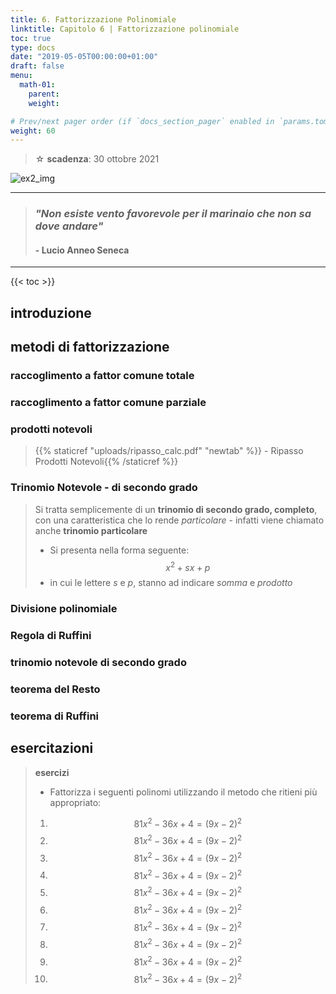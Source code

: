 ```yaml
---
title: 6. Fattorizzazione Polinomiale
linktitle: Capitolo 6 | Fattorizzazione polinomiale
toc: true
type: docs
date: "2019-05-05T00:00:00+01:00"
draft: false
menu:
  math-01:
    parent: 
    weight: 

# Prev/next pager order (if `docs_section_pager` enabled in `params.toml`)
weight: 60
---
```


> ☆ **scadenza**: 30 ottobre 2021

![ex2_img](../ex2_img.png)

---

>### *"Non esiste vento favorevole per il marinaio che non sa dove andare"*
>
>#### - Lucio Anneo Seneca

---

{{< toc >}}
## introduzione

## metodi di fattorizzazione

### raccoglimento a fattor comune totale

### raccoglimento a fattor comune parziale

### prodotti notevoli

>{{% staticref "uploads/ripasso_calc.pdf" "newtab" %}} <i class="fa-regular fa-share-from-square"></i> - Ripasso Prodotti Notevoli{{% /staticref %}}

### Trinomio Notevole - di secondo grado

> Si tratta semplicemente di un **trinomio di secondo grado, completo**, con una caratteristica che lo rende *particolare* - infatti viene chiamato anche **trinomio particolare**
>
> - Si presenta nella forma seguente:
> $$x^2 + sx+p$$
> - in cui le lettere $s$ e $p$, stanno ad indicare _somma_ e _prodotto_

### Divisione polinomiale

### Regola di Ruffini

### trinomio notevole di secondo grado

### teorema del Resto

### teorema di Ruffini

## esercitazioni

>**esercizi**
>
>- Fattorizza i seguenti polinomi utilizzando il metodo che ritieni più appropriato:
>
>
>1. $$81x^2 -36x + 4 = (9x-2)^2$$
>1. $$81x^2 -36x + 4 = (9x-2)^2$$
>1. $$81x^2 -36x + 4 = (9x-2)^2$$
>1. $$81x^2 -36x + 4 = (9x-2)^2$$
>1. $$81x^2 -36x + 4 = (9x-2)^2$$
>1. $$81x^2 -36x + 4 = (9x-2)^2$$
>1. $$81x^2 -36x + 4 = (9x-2)^2$$
>1. $$81x^2 -36x + 4 = (9x-2)^2$$
>1. $$81x^2 -36x + 4 = (9x-2)^2$$
>1. $$81x^2 -36x + 4 = (9x-2)^2$$

